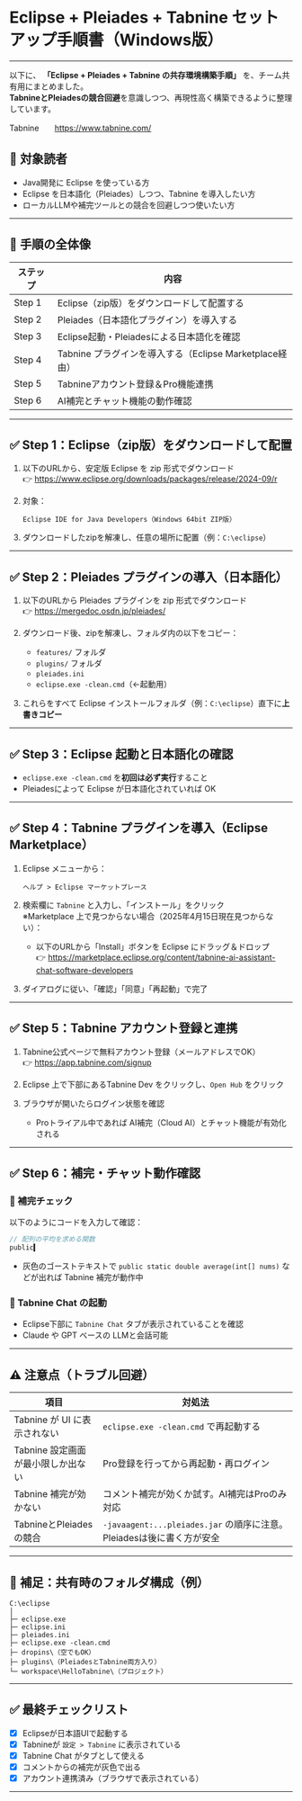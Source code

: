# Eclipse + Pleiades + Tabnine セットアップ手順書（Windows版）

---
以下に、 **「Eclipse + Pleiades + Tabnine の共存環境構築手順」** を、チーム共有用にまとめました。  
**TabnineとPleiadesの競合回避**を意識しつつ、再現性高く構築できるように整理しています。

Tabnine　　https://www.tabnine.com/

## 📌 対象読者

- Java開発に Eclipse を使っている方  
- Eclipse を日本語化（Pleiades）しつつ、Tabnine を導入したい方  
- ローカルLLMや補完ツールとの競合を回避しつつ使いたい方

---

## 🧭 手順の全体像

| ステップ | 内容 |
|----------|------|
| Step 1 | Eclipse（zip版）をダウンロードして配置する |
| Step 2 | Pleiades（日本語化プラグイン）を導入する |
| Step 3 | Eclipse起動・Pleiadesによる日本語化を確認 |
| Step 4 | Tabnine プラグインを導入する（Eclipse Marketplace経由） |
| Step 5 | Tabnineアカウント登録＆Pro機能連携 |
| Step 6 | AI補完とチャット機能の動作確認 |

---

## ✅ Step 1：Eclipse（zip版）をダウンロードして配置

1. 以下のURLから、安定版 Eclipse を zip 形式でダウンロード  
   👉 https://www.eclipse.org/downloads/packages/release/2024-09/r

2. 対象：
   ```
   Eclipse IDE for Java Developers（Windows 64bit ZIP版）
   ```

3. ダウンロードしたzipを解凍し、任意の場所に配置（例：`C:\eclipse`）

---

## ✅ Step 2：Pleiades プラグインの導入（日本語化）

1. 以下のURLから Pleiades プラグインを zip 形式でダウンロード  
   👉 https://mergedoc.osdn.jp/pleiades/

2. ダウンロード後、zipを解凍し、フォルダ内の以下をコピー：

   - `features/` フォルダ
   - `plugins/` フォルダ
   - `pleiades.ini`
   - `eclipse.exe -clean.cmd`（←起動用）

3. これらをすべて Eclipse インストールフォルダ（例：`C:\eclipse`）直下に**上書きコピー**

---

## ✅ Step 3：Eclipse 起動と日本語化の確認

- `eclipse.exe -clean.cmd` を**初回は必ず実行**すること  
- Pleiadesによって Eclipse が日本語化されていれば OK

---

## ✅ Step 4：Tabnine プラグインを導入（Eclipse Marketplace）

1. Eclipse メニューから：

   ```
   ヘルプ > Eclipse マーケットプレース
   ```

2. 検索欄に `Tabnine` と入力し、「インストール」をクリック  
   ※Marketplace 上で見つからない場合（2025年4月15日現在見つからない）：
   - 以下のURLから「Install」ボタンを Eclipse にドラッグ＆ドロップ  
     👉 https://marketplace.eclipse.org/content/tabnine-ai-assistant-chat-software-developers

3. ダイアログに従い、「確認」「同意」「再起動」で完了

---

## ✅ Step 5：Tabnine アカウント登録と連携

1. Tabnine公式ページで無料アカウント登録（メールアドレスでOK）  
   👉 https://app.tabnine.com/signup

2. Eclipse 上で下部にあるTabnine Dev をクリックし、`Open Hub` をクリック

3. ブラウザが開いたらログイン状態を確認  
   - Proトライアル中であれば AI補完（Cloud AI）とチャット機能が有効化される

---

## ✅ Step 6：補完・チャット動作確認

### 🔹 補完チェック

以下のようにコードを入力して確認：

```java
// 配列の平均を求める関数
public▍
```

- 灰色のゴーストテキストで `public static double average(int[] nums)` などが出れば Tabnine 補完が動作中

### 🔹 Tabnine Chat の起動

- Eclipse下部に `Tabnine Chat` タブが表示されていることを確認
- Claude や GPT ベースの LLMと会話可能

---

## ⚠️ 注意点（トラブル回避）

| 項目 | 対処法 |
|------|--------|
| Tabnine が UI に表示されない | `eclipse.exe -clean.cmd` で再起動する |
| Tabnine 設定画面が最小限しか出ない | Pro登録を行ってから再起動・再ログイン |
| Tabnine 補完が効かない | コメント補完が効くか試す。AI補完はProのみ対応 |
| TabnineとPleiadesの競合 | `-javaagent:...pleiades.jar` の順序に注意。Pleiadesは後に書く方が安全 |

---

## 📁 補足：共有時のフォルダ構成（例）

```
C:\eclipse
│
├─ eclipse.exe
├─ eclipse.ini
├─ pleiades.ini
├─ eclipse.exe -clean.cmd
├─ dropins\（空でもOK）
├─ plugins\（PleiadesとTabnine両方入り）
└─ workspace\HelloTabnine\（プロジェクト）
```

---

## ✅ 最終チェックリスト

- [x] Eclipseが日本語UIで起動する  
- [x] Tabnineが `設定 > Tabnine` に表示されている  
- [x] Tabnine Chat がタブとして使える  
- [x] コメントからの補完が灰色で出る  
- [x] アカウント連携済み（ブラウザで表示されている）

---
